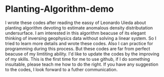 # Planting-Algorithm-demo
I wrote these codes after reading the eassy of Leonardo Uieda about planting algorithm devoting to estimate anomalous density distributation undersurface.
I am interested in this algorithm beacuse of its elegant thinking of inversing geophysics data without solving a linear system. So I tried to learn more details and wrote these codes. Also I can practice for programming during this process.
But these codes are far from perfect beacuse of my limtiting ability. I'd like to update the codes by the improving of my skills.
This is the first time for me to use github, if I do something insuitable, please teach me how to do the right. If you have any suggestion to the codes, I look forward to a futher communication.
